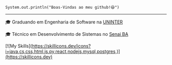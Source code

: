 <code>System.out.println("Boas-Vindas ao meu github!😆")</code>

<hr>

<p>🎓 Graduando em Engenharia de Software na <a href="https://www.uninter.com/graduacao/a-distancia/?gad\_source=1\&gbraid=0AAAAAC8RN6LbyWKyDTftfS7kr8Mm3CW4Y\&gclid=Cj0KCQjwiLLABhCEARIsAJYS6umuf2xUYbrQ--fJWvWG6-IZpWnsPFPk0fqtvV8Z33NHcEpH7w8ImrUaAr\_bEALw\_wcB\&gclsrc=aw.ds" target="\_blank">UNINTER</a></p>

<p>🎓 Técnico em Desenvolvimento de Sistemas no <a href="https://www.senaibahia.com.br/" target="blank\_">Senai BA</a></p>





\[!\[My Skills](https://skillicons.dev/icons?i=java,cs,css,html,js,py,react,nodejs,mysql,postgres,)](https://skillicons.dev)

